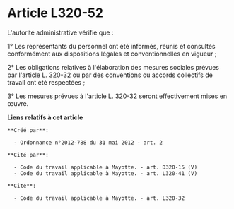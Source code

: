 # Article L320-52

L'autorité administrative vérifie que : 

1° Les représentants du personnel ont été informés, réunis et consultés conformément aux dispositions légales et
conventionnelles en vigueur ; 

2° Les obligations relatives à l'élaboration des mesures sociales prévues par l'article L. 320-32 ou par des conventions ou
accords collectifs de travail ont été respectées ; 

3° Les mesures prévues à l'article L. 320-32 seront effectivement mises en œuvre.

**Liens relatifs à cet article**

	**Créé par**:

	  - Ordonnance n°2012-788 du 31 mai 2012 - art. 2

	**Cité par**:

	  - Code du travail applicable à Mayotte. - art. D320-15 (V)
	  - Code du travail applicable à Mayotte. - art. L320-41 (V)

	**Cite**:

	  - Code du travail applicable à Mayotte. - art. L320-32
